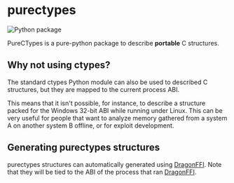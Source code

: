 purectypes
==========

![Python package](https://github.com/aguinet/purectypes/workflows/Python%20package/badge.svg)

PureCTypes is a pure-python package to describe **portable** C structures.

Why not using ctypes?
---------------------

The standard ctypes Python module can also be used to described C structures,
but they are mapped to the current process ABI.

This means that it isn't possible, for instance, to describe a structure packed
for the Windows 32-bit ABI while running under Linux. This can be very useful
for people that want to analyze memory gathered from a system A on another
system B offline, or for exploit development.

Generating purectypes structures
--------------------------------

purectypes structures can automatically generated using
[DragonFFI](https://github.com/aguinet/dragonffi). Note that they will be tied
to the ABI of the process that ran
[DragonFFI](https://github.com/aguinet/dragonffi).
